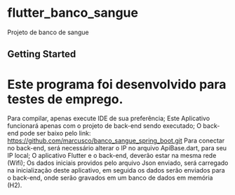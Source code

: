 # flutter_banco_sangue

Projeto de banco de sangue

## Getting Started

Este programa foi desenvolvido para testes de emprego.
================================================================
Para compilar, apenas execute  IDE de sua preferência;
Este Aplicativo funcionará apenas com o projeto de back-end sendo executado;
O back-end pode ser baixo pelo link:  https://github.com/marcusco/banco_sangue_spring_boot.git
Para conectar no back-end, será necessário alterar o IP no arquivo ApiBase.dart, para seu IP local;
O aplicativo Flutter e o back-end, deverão estar na mesma rede (Wifi);
Os dados iniciais providos pelo arquivo Json enviado, será carregado na inicialização deste aplicativo,
em seguida os dados serão enviados para o back-end, onde serão gravados em um banco de dados em memória (H2).
